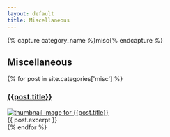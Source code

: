 ```yaml
---
layout: default
title: Miscellaneous
---
```

<div id="archives">
        <div class="archive-group">
            {% capture category_name %}misc{% endcapture %}
            <div id="#misc"></div>
            <h2 class="category-head">Miscellaneous</h2>
            <a name="miscellaneous"></a>
            {% for post in site.categories['misc'] %}
                <article class="archive-item">
                    <h3><a href="{{ site.baseurl }}{{ post.url }}">{{post.title}}</a></h3>  
                    <div class="thumbnail">
                       <a href="{{ site.baseurl }}{{ post.url }}"> <img src="{{ site.baseurl }}/images/{{ post.thumbnail }}" alt="thumbnail image for {{post.title}}" /></a>
                    </div>
                    {{ post.excerpt }}
                </article>
            {% endfor %}
        </div>
</div>